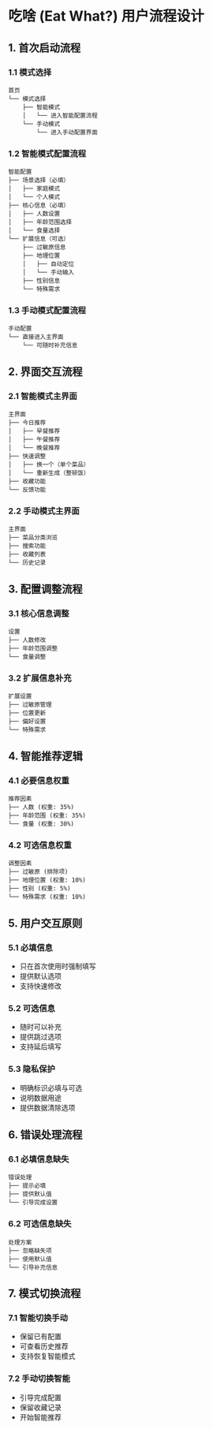 # 吃啥 (Eat What?) 用户流程设计

## 1. 首次启动流程

### 1.1 模式选择
```
首页
└── 模式选择
    ├── 智能模式
    │   └── 进入智能配置流程
    └── 手动模式
        └── 进入手动配置界面
```

### 1.2 智能模式配置流程
```
智能配置
├── 场景选择（必填）
│   ├── 家庭模式
│   └── 个人模式
├── 核心信息（必填）
│   ├── 人数设置
│   ├── 年龄范围选择
│   └── 食量选择
└── 扩展信息（可选）
    ├── 过敏原信息
    ├── 地理位置
    │   ├── 自动定位
    │   └── 手动输入
    ├── 性别信息
    └── 特殊需求
```

### 1.3 手动模式配置流程
```
手动配置
└── 直接进入主界面
    └── 可随时补充信息
```

## 2. 界面交互流程

### 2.1 智能模式主界面
```
主界面
├── 今日推荐
│   ├── 早餐推荐
│   ├── 午餐推荐
│   └── 晚餐推荐
├── 快速调整
│   ├── 换一个（单个菜品）
│   └── 重新生成（整顿饭）
├── 收藏功能
└── 反馈功能
```

### 2.2 手动模式主界面
```
主界面
├── 菜品分类浏览
├── 搜索功能
├── 收藏列表
└── 历史记录
```

## 3. 配置调整流程

### 3.1 核心信息调整
```
设置
├── 人数修改
├── 年龄范围调整
└── 食量调整
```

### 3.2 扩展信息补充
```
扩展设置
├── 过敏原管理
├── 位置更新
├── 偏好设置
└── 特殊需求
```

## 4. 智能推荐逻辑

### 4.1 必要信息权重
```
推荐因素
├── 人数 (权重: 35%)
├── 年龄范围 (权重: 35%)
└── 食量 (权重: 30%)
```

### 4.2 可选信息权重
```
调整因素
├── 过敏原 (排除项)
├── 地理位置 (权重: 10%)
├── 性别 (权重: 5%)
└── 特殊需求 (权重: 10%)
```

## 5. 用户交互原则

### 5.1 必填信息
- 只在首次使用时强制填写
- 提供默认选项
- 支持快速修改

### 5.2 可选信息
- 随时可以补充
- 提供跳过选项
- 支持延后填写

### 5.3 隐私保护
- 明确标识必填与可选
- 说明数据用途
- 提供数据清除选项

## 6. 错误处理流程

### 6.1 必填信息缺失
```
错误处理
├── 提示必填
├── 提供默认值
└── 引导完成设置
```

### 6.2 可选信息缺失
```
处理方案
├── 忽略缺失项
├── 使用默认值
└── 引导补充信息
```

## 7. 模式切换流程

### 7.1 智能切换手动
- 保留已有配置
- 可查看历史推荐
- 支持恢复智能模式

### 7.2 手动切换智能
- 引导完成配置
- 保留收藏记录
- 开始智能推荐 
